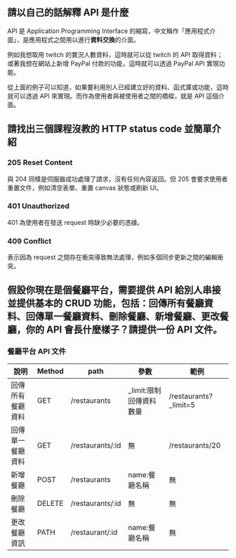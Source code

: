 ## 請以自己的話解釋 API 是什麼

API 是 Application Programming Interface 的縮寫，中文稱作「應用程式介面」，是應用程式之間用以進行**資料交換**的介面。

例如我想取用 twitch 的實況人數資料，這時就可以從 twitch 的 API 取得資料；或著我想在網站上新增 PayPal 付款的功能，這時就可以透過 PayPal API 實現功能。

從上面的例子可以知道，如果要利用別人已經建立好的資料、函式庫或功能，這時就可以透過 API 來實現。而作為使用者與被使用者之間的橋樑，就是 API 這個介面。

## 請找出三個課程沒教的 HTTP status code 並簡單介紹

### 205 Reset Content
與 204 同樣是伺服器成功處理了請求，沒有任何內容返回。但 205 會要求使用者重置文件，例如清空表單、重置 canvas 狀態或刷新 UI。

### 401 Unauthorized
401 為使用者在發送 request 時缺少必要的憑據。

### 409 Conflict
表示因為 request 之間存在衝突導致無法處理，例如多個同步更新之間的編輯衝突。


## 假設你現在是個餐廳平台，需要提供 API 給別人串接並提供基本的 CRUD 功能，包括：回傳所有餐廳資料、回傳單一餐廳資料、刪除餐廳、新增餐廳、更改餐廳，你的 API 會長什麼樣子？請提供一份 API 文件。

### 餐廳平台 API 文件

|       說明       | Method |       path      |           參數          |         範例         |
|------------------|--------|-----------------|-------------------------|----------------------|
| 回傳所有餐廳資料  | GET    | /restaurants     | _limit:限制回傳資料數量  | /restaurants?_limit=5 |
| 回傳單一餐廳資料  | GET    | /restaurants/:id | 無                     | /restaurants/20       |
| 新增餐廳         | POST   | /restaurants    | name:餐廳名稱           | 無                   |
| 刪除餐廳         | DELETE | /restaurants/:id | 無                    | 無                   |
| 更改餐廳資訊     | PATH   | /restaurant/:id | name:餐廳名稱           | 無                   |